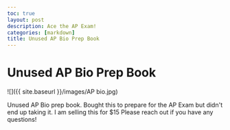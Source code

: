 ```yaml
---
toc: true
layout: post
description: Ace the AP Exam!
categories: [markdown]
title: Unused AP Bio Prep Book
---
```

# Unused AP Bio Prep Book 

![]({{ site.baseurl }}/images/AP bio.jpg)

Unused AP Bio prep book. Bought this to prepare for the AP Exam but didn't end up taking it. 
I am selling this for $15
Please reach out if you have any questions!